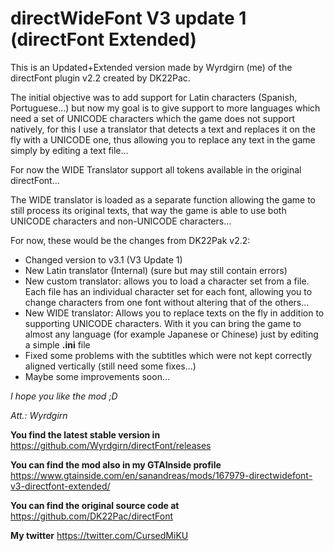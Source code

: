 # directWideFont V3 update 1 (directFont Extended)

This is an Updated+Extended version made by Wyrdgirn (me) of the directFont plugin v2.2 created by DK22Pac.


The initial objective was to add support for Latin characters (Spanish, Portuguese...) but now my goal is to give support to more languages which need a set of UNICODE characters which the game does not support natively, for this I use a translator that detects a text and replaces it on the fly with a UNICODE one, thus allowing you to replace any text in the game simply by editing a text file...

For now the WIDE Translator support all tokens available in the original directFont...

The WIDE translator is loaded as a separate function allowing the game to still process its original texts, that way the game is able to use both UNICODE characters and non-UNICODE characters...



For now, these would be the changes from DK22Pak v2.2:

- Changed version to v3.1 (V3 Update 1)
- New Latin translator (Internal) (sure but may still contain errors)
- New custom translator: allows you to load a character set from a file. Each file has an individual character set for each font, allowing you to change characters from one font without altering that of the others...
- New WIDE translator: Allows you to replace texts on the fly in addition to supporting UNICODE characters. With it you can bring the game to almost any language (for example Japanese or Chinese) just by editing a simple **.ini** file
- Fixed some problems with the subtitles which were not kept correctly aligned vertically (still need some fixes...)
- Maybe some improvements soon...


*I hope you like the mod ;D*

*Att.: Wyrdgirn*


**You find the latest stable version in**
https://github.com/Wyrdgirn/directFont/releases

**You can find the mod also in my GTAInside profile**
https://www.gtainside.com/en/sanandreas/mods/167979-directwidefont-v3-directfont-extended/

**You can find the original source code at**
https://github.com/DK22Pac/directFont

**My twitter**
https://twitter.com/CursedMiKU
